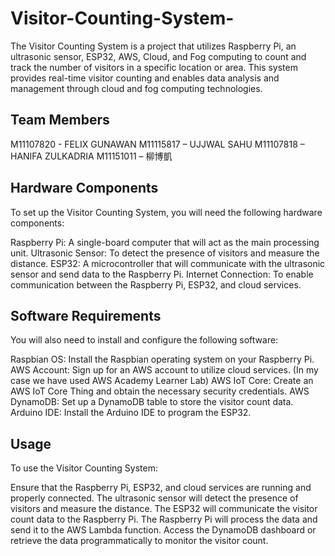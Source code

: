 # Visitor-Counting-System-
The Visitor Counting System is a project that utilizes Raspberry Pi, an ultrasonic sensor, ESP32, AWS, Cloud, and Fog computing to count and track the number of visitors in a specific location or area. This system provides real-time visitor counting and enables data analysis and management through cloud and fog computing technologies.

## Team Members
M11107820 - FELIX GUNAWAN​
M11115817 – UJJWAL SAHU​
M11107818 – HANIFA ZULKADRIA​
M11151011 – 柳博凱

## Hardware Components
To set up the Visitor Counting System, you will need the following hardware components:

Raspberry Pi: A single-board computer that will act as the main processing unit.
Ultrasonic Sensor: To detect the presence of visitors and measure the distance.
ESP32: A microcontroller that will communicate with the ultrasonic sensor and send data to the Raspberry Pi.
Internet Connection: To enable communication between the Raspberry Pi, ESP32, and cloud services.

## Software Requirements
You will also need to install and configure the following software:

Raspbian OS: Install the Raspbian operating system on your Raspberry Pi.
AWS Account: Sign up for an AWS account to utilize cloud services. (In my case we have used AWS Academy Learner Lab)
AWS IoT Core: Create an AWS IoT Core Thing and obtain the necessary security credentials.
AWS DynamoDB: Set up a DynamoDB table to store the visitor count data.
Arduino IDE: Install the Arduino IDE to program the ESP32.

## Usage
To use the Visitor Counting System:

Ensure that the Raspberry Pi, ESP32, and cloud services are running and properly connected.
The ultrasonic sensor will detect the presence of visitors and measure the distance.
The ESP32 will communicate the visitor count data to the Raspberry Pi.
The Raspberry Pi will process the data and send it to the AWS Lambda function.
Access the DynamoDB dashboard or retrieve the data programmatically to monitor the visitor count.
